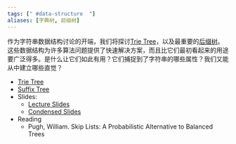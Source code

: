 ```yaml
---
tags: [" #data-structure  "]
aliases: [字典树, 前缀树]
---
```

作为字符串数据结构讨论的开端，我们将探讨[Trie Tree](../../base/algods/Trie%20Tree.md)，以及最重要的[后缀树](../../base/algods/Suffix%20Tree.md)。这些数据结构为许多算法问题提供了快速解决方案，而且比它们最初看起来的用途要广泛得多。是什么让它们如此有用？它们捕捉到了字符串的哪些属性？我们又能从中建立哪些直觉？

- [Trie Tree](../../base/algods/Trie%20Tree.md)
- [Suffix Tree](../../base/algods/Suffix%20Tree.md)
- Slides:
	- [Lecture Slides](https://web.stanford.edu/class/cs166/lectures/04/Slides04.pdf)
	- [Condensed Slides](https://web.stanford.edu/class/cs166/lectures/04/Small04.pdf)
- Reading
	- Pugh, William. Skip Lists: A Probabilistic Alternative to Balanced Trees
